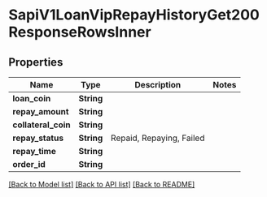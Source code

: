# SapiV1LoanVipRepayHistoryGet200ResponseRowsInner

## Properties

Name | Type | Description | Notes
------------ | ------------- | ------------- | -------------
**loan_coin** | **String** |  | 
**repay_amount** | **String** |  | 
**collateral_coin** | **String** |  | 
**repay_status** | **String** | Repaid, Repaying, Failed | 
**repay_time** | **String** |  | 
**order_id** | **String** |  | 

[[Back to Model list]](../README.md#documentation-for-models) [[Back to API list]](../README.md#documentation-for-api-endpoints) [[Back to README]](../README.md)


